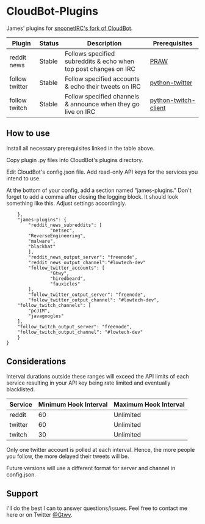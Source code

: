 # CloudBot-Plugins
James' plugins for [snoonetIRC's fork of CloudBot](https://github.com/snoonetIRC/CloudBot).

Plugin | Status | Description | Prerequisites
-------|--------|-------------|--------------
reddit news|Stable|Follows specified subreddits & echo when top post changes on IRC|[PRAW](https://praw.readthedocs.io)
follow twitter|Stable|Follow specified accounts & echo their tweets on IRC|[python-twitter](https://github.com/bear/python-twitter)
follow twitch|Stable|Follow specified channels & announce when they go live on IRC|[python-twitch-client](https://github.com/tsifrer/python-twitch-client)

## How to use
Install all necessary prerequisites linked in the table above.

Copy plugin .py files into CloudBot's plugins directory.

Edit CloudBot's config.json file. Add read-only API keys for the services you intend to use.

At the bottom of your config, add a section named "james-plugins." Don't forget to add a comma after closing the logging block. It should look something like this. Adjust settings accordingly.

```
    },
    "james-plugins": {
        "reddit_news_subreddits": [
                "netsec",
		"ReverseEngineering",
		"malware",
		"blackhat"
        ],
        "reddit_news_output_server": "freenode",
        "reddit_news_output_channel":"#lowtech-dev"
        "follow_twitter_accounts": [
                "Gtwy",
                "hiredbeard",
                "fauxicles"
        ],
        "follow_twitter_output_server": "freenode",
        "follow_twitter_output_channel": "#lowtech-dev",
	"follow_twitch_channels": [
		"pcJIM",
		"javagoogles"
	],
	"follow_twitch_output_server": "freenode",
	"follow_twitch_output_channel": "#lowtech-dev"
    }
}
```

## Considerations
Interval durations outside these ranges will exceed the API limits of each service resulting in your API key being rate limited and eventually blacklisted.

Service | Minimum Hook Interval | Maximum Hook Interval
--------|-----------------------|----------------------
reddit|60|Unlimited
twitter|60|Unlimited
twitch|30|Unlimited

Only one twitter account is polled at each interval. Hence, the more people you follow, the more delayed their tweets will be. 

Future versions will use a different format for server and channel in config.json.

## Support
I'll do the best I can to answer questions/issues. Feel free to contact me here or on Twitter [@Gtwy](https://twitter.com/Gtwy).
